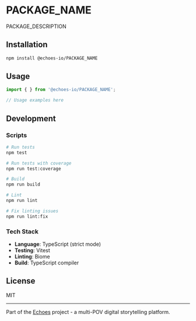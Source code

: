 # PACKAGE_NAME

PACKAGE_DESCRIPTION

## Installation

```bash
npm install @echoes-io/PACKAGE_NAME
```

## Usage

```typescript
import { } from '@echoes-io/PACKAGE_NAME';

// Usage examples here
```

## Development

### Scripts

```bash
# Run tests
npm test

# Run tests with coverage
npm run test:coverage

# Build
npm run build

# Lint
npm run lint

# Fix linting issues
npm run lint:fix
```

### Tech Stack

- **Language**: TypeScript (strict mode)
- **Testing**: Vitest
- **Linting**: Biome
- **Build**: TypeScript compiler

## License

MIT

---

Part of the [Echoes](https://github.com/echoes-io) project - a multi-POV digital storytelling platform.
